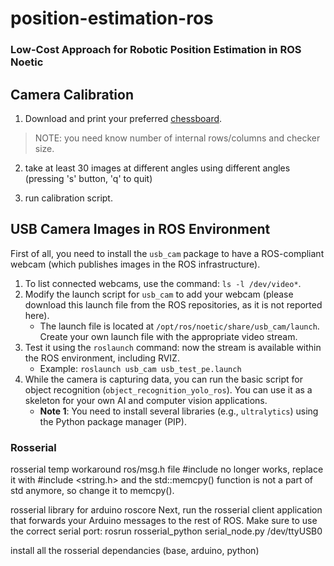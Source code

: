 # position-estimation-ros
### Low-Cost Approach for Robotic Position Estimation in ROS Noetic

## Camera Calibration

1. Download and print your preferred [chessboard](https://markhedleyjones.com/projects/calibration-checkerboard-collection).

> NOTE: you need know number of internal rows/columns and checker size.

2. take at least 30 images at different angles using different angles (pressing 's' button, 'q' to quit)

3. run calibration script.

## USB Camera Images in ROS Environment

First of all, you need to install the `usb_cam` package to have a ROS-compliant webcam (which publishes images in the ROS infrastructure).

1. To list connected webcams, use the command: `ls -l /dev/video*`.
2. Modify the launch script for `usb_cam` to add your webcam (please download this launch file from the ROS repositories, as it is not reported here).
   - The launch file is located at `/opt/ros/noetic/share/usb_cam/launch`. Create your own launch file with the appropriate video stream.
3. Test it using the `roslaunch` command: now the stream is available within the ROS environment, including RVIZ.
   - Example: `roslaunch usb_cam usb_test_pe.launch`
4. While the camera is capturing data, you can run the basic script for object recognition (`object_recognition_yolo_ros`). You can use it as a skeleton for your own AI and computer vision applications.
   - **Note 1**: You need to install several libraries (e.g., `ultralytics`) using the Python package manager (PIP).

### Rosserial

rosserial temp workaround
ros/msg.h file #include <cstring> no longer works, replace it with #include <string.h> and the std::memcpy() function is not a part of std anymore, so change it to memcpy().


rosserial library for arduino
roscore
Next, run the rosserial client application that forwards your Arduino messages to the rest of ROS. Make sure to use the correct serial port:
rosrun rosserial_python serial_node.py /dev/ttyUSB0

install all the rosserial dependancies (base, arduino, python)